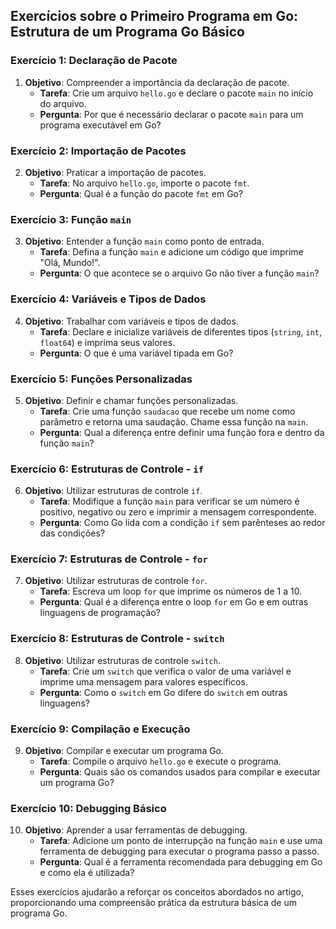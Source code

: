 ## Exercícios sobre o Primeiro Programa em Go: Estrutura de um Programa Go Básico

### Exercício 1: Declaração de Pacote

1. **Objetivo**: Compreender a importância da declaração de pacote.
    - **Tarefa**: Crie um arquivo `hello.go` e declare o pacote `main` no início do arquivo.
    - **Pergunta**: Por que é necessário declarar o pacote `main` para um programa executável em Go?

### Exercício 2: Importação de Pacotes

2. **Objetivo**: Praticar a importação de pacotes.
    - **Tarefa**: No arquivo `hello.go`, importe o pacote `fmt`.
    - **Pergunta**: Qual é a função do pacote `fmt` em Go?

### Exercício 3: Função `main`

3. **Objetivo**: Entender a função `main` como ponto de entrada.
    - **Tarefa**: Defina a função `main` e adicione um código que imprime "Olá, Mundo!".
    - **Pergunta**: O que acontece se o arquivo Go não tiver a função `main`?

### Exercício 4: Variáveis e Tipos de Dados

4. **Objetivo**: Trabalhar com variáveis e tipos de dados.
    - **Tarefa**: Declare e inicialize variáveis de diferentes tipos (`string`, `int`, `float64`) e imprima seus
      valores.
    - **Pergunta**: O que é uma variável tipada em Go?

### Exercício 5: Funções Personalizadas

5. **Objetivo**: Definir e chamar funções personalizadas.
    - **Tarefa**: Crie uma função `saudacao` que recebe um nome como parâmetro e retorna uma saudação. Chame essa função
      na `main`.
    - **Pergunta**: Qual a diferença entre definir uma função fora e dentro da função `main`?

### Exercício 6: Estruturas de Controle - `if`

6. **Objetivo**: Utilizar estruturas de controle `if`.
    - **Tarefa**: Modifique a função `main` para verificar se um número é positivo, negativo ou zero e imprimir a
      mensagem correspondente.
    - **Pergunta**: Como Go lida com a condição `if` sem parênteses ao redor das condições?

### Exercício 7: Estruturas de Controle - `for`

7. **Objetivo**: Utilizar estruturas de controle `for`.
    - **Tarefa**: Escreva um loop `for` que imprime os números de 1 a 10.
    - **Pergunta**: Qual é a diferença entre o loop `for` em Go e em outras linguagens de programação?

### Exercício 8: Estruturas de Controle - `switch`

8. **Objetivo**: Utilizar estruturas de controle `switch`.
    - **Tarefa**: Crie um `switch` que verifica o valor de uma variável e imprime uma mensagem para valores específicos.
    - **Pergunta**: Como o `switch` em Go difere do `switch` em outras linguagens?

### Exercício 9: Compilação e Execução

9. **Objetivo**: Compilar e executar um programa Go.
    - **Tarefa**: Compile o arquivo `hello.go` e execute o programa.
    - **Pergunta**: Quais são os comandos usados para compilar e executar um programa Go?

### Exercício 10: Debugging Básico

10. **Objetivo**: Aprender a usar ferramentas de debugging.
    - **Tarefa**: Adicione um ponto de interrupção na função `main` e use uma ferramenta de debugging para executar o
      programa passo a passo.
    - **Pergunta**: Qual é a ferramenta recomendada para debugging em Go e como ela é utilizada?

Esses exercícios ajudarão a reforçar os conceitos abordados no artigo, proporcionando uma compreensão prática da
estrutura básica de um programa Go.
